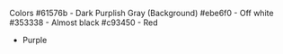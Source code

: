 Colors
#61576b - Dark Purplish Gray (Background)
#ebe6f0 - Off white
#353338 - Almost black
#c93450 - Red

- Purple
